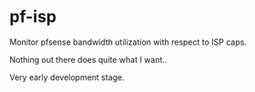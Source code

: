 # pf-isp

Monitor pfsense bandwidth utilization with respect to ISP caps.

Nothing out there does quite what I want..

Very early development stage.

